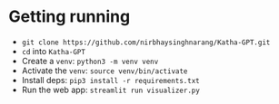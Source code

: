 # Getting running
* `git clone https://github.com/nirbhaysinghnarang/Katha-GPT.git`
* `cd` into `Katha-GPT`
* Create a `venv`: `python3 -m venv venv`
* Activate the `venv`: `source venv/bin/activate`
* Install deps: `pip3 install -r requirements.txt`
* Run the web app: `streamlit run visualizer.py`